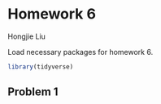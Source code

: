 Homework 6
================
Hongjie Liu

Load necessary packages for homework 6.

``` r
library(tidyverse)
```

## Problem 1
